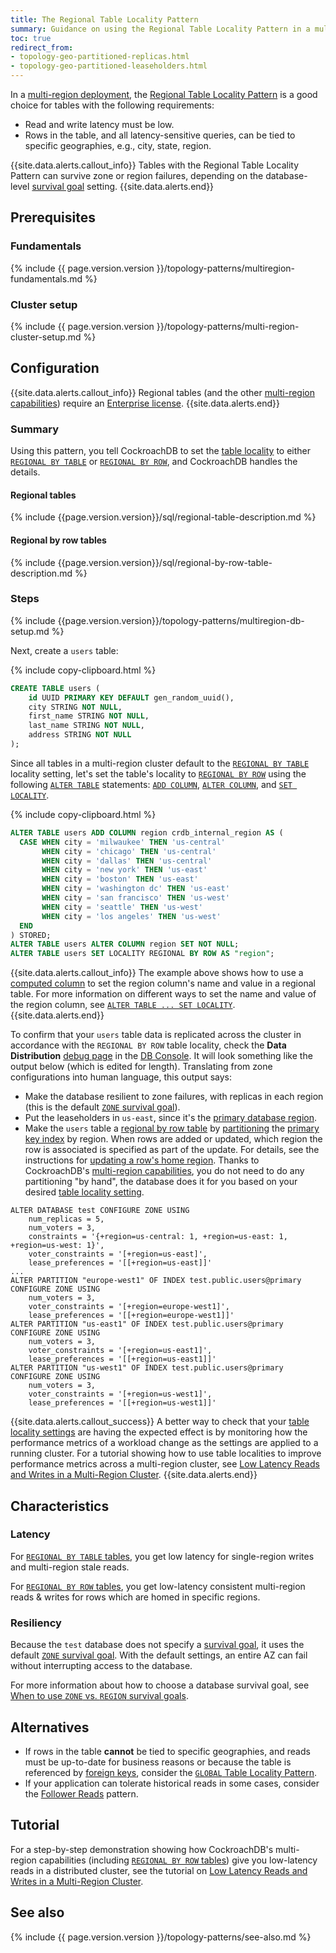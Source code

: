 ```yaml
---
title: The Regional Table Locality Pattern
summary: Guidance on using the Regional Table Locality Pattern in a multi-region deployment.
toc: true
redirect_from:
- topology-geo-partitioned-replicas.html
- topology-geo-partitioned-leaseholders.html
---
```


In a [multi-region deployment](multiregion-overview.html), the [Regional Table Locality Pattern](multiregion-overview.html#table-locality) is a good choice for tables with the following requirements:

- Read and write latency must be low.
- Rows in the table, and all latency-sensitive queries, can be tied to specific geographies, e.g., city, state, region.

{{site.data.alerts.callout_info}}
Tables with the Regional Table Locality Pattern can survive zone or region failures, depending on the database-level [survival goal](multiregion-overview.html#survival-goals) setting.
{{site.data.alerts.end}}

## Prerequisites

### Fundamentals

{% include {{ page.version.version }}/topology-patterns/multiregion-fundamentals.md %}

### Cluster setup

{% include {{ page.version.version }}/topology-patterns/multi-region-cluster-setup.md %}

## Configuration

{{site.data.alerts.callout_info}}
Regional tables (and the other [multi-region capabilities](multiregion-overview.html)) require an [Enterprise license](https://www.cockroachlabs.com/get-cockroachdb).
{{site.data.alerts.end}}

### Summary

Using this pattern, you tell CockroachDB to set the [table locality](multiregion-overview.html#table-locality) to either [`REGIONAL BY TABLE`](#regional-tables) or [`REGIONAL BY ROW`](#regional-by-row-tables), and CockroachDB handles the details.

#### Regional tables

{% include {{page.version.version}}/sql/regional-table-description.md %}

#### Regional by row tables

{% include {{page.version.version}}/sql/regional-by-row-table-description.md %}

### Steps

{% include {{page.version.version}}/topology-patterns/multiregion-db-setup.md %}

Next, create a `users` table:

{% include copy-clipboard.html %}
~~~ sql
CREATE TABLE users (
    id UUID PRIMARY KEY DEFAULT gen_random_uuid(),
    city STRING NOT NULL,
    first_name STRING NOT NULL,
    last_name STRING NOT NULL,
    address STRING NOT NULL
);
~~~

Since all tables in a multi-region cluster default to the [`REGIONAL BY TABLE`](#regional-tables) locality setting, let's set the table's locality to [`REGIONAL BY ROW`](#regional-by-row-tables) using the following [`ALTER TABLE`](alter-table.html) statements: [`ADD COLUMN`](add-column.html), [`ALTER COLUMN`](alter-column.html), and [`SET LOCALITY`](set-locality.html).

{% include copy-clipboard.html %}
~~~ sql
ALTER TABLE users ADD COLUMN region crdb_internal_region AS (
  CASE WHEN city = 'milwaukee' THEN 'us-central'
       WHEN city = 'chicago' THEN 'us-central'
       WHEN city = 'dallas' THEN 'us-central'
       WHEN city = 'new york' THEN 'us-east'
       WHEN city = 'boston' THEN 'us-east'
       WHEN city = 'washington dc' THEN 'us-east'
       WHEN city = 'san francisco' THEN 'us-west'
       WHEN city = 'seattle' THEN 'us-west'
       WHEN city = 'los angeles' THEN 'us-west'
  END
) STORED;
ALTER TABLE users ALTER COLUMN region SET NOT NULL;
ALTER TABLE users SET LOCALITY REGIONAL BY ROW AS "region";
~~~

{{site.data.alerts.callout_info}}
The example above shows how to use a [computed column](computed-columns.html) to set the region column's name and value in a regional table.  For more information on different ways to set the name and value of the region column, see [`ALTER TABLE ... SET LOCALITY`](set-locality.html#crdb_region).
{{site.data.alerts.end}}

To confirm that your `users` table data is replicated across the cluster in accordance with the `REGIONAL BY ROW` table locality, check the **Data Distribution** [debug page](ui-debug-pages.html) in the [DB Console](ui-overview.html).  It will look something like the output below (which is edited for length).  Translating from zone configurations into human language, this output says:

- Make the database resilient to zone failures, with replicas in each region (this is the default [`ZONE` survival goal](multiregion-overview.html#survival-goals)).
- Put the leaseholders in `us-east`, since it's the [primary database region](multiregion-overview.html#database-regions).
- Make the `users` table a [regional by row table](#regional-by-row-tables) by [partitioning](partitioning.html) the [primary key index](primary-key.html) by region.  When rows are added or updated, which region the row is associated is specified as part of the update.  For details, see the instructions for [updating a row's home region](set-locality.html#crdb_region).  Thanks to CockroachDB's [multi-region capabilities](multiregion-overview.html), you do not need to do any partitioning "by hand", the database does it for you based on your desired [table locality setting](multiregion-overview.html#table-locality).

~~~
ALTER DATABASE test CONFIGURE ZONE USING
    num_replicas = 5,
    num_voters = 3,
    constraints = '{+region=us-central: 1, +region=us-east: 1, +region=us-west: 1}',
    voter_constraints = '[+region=us-east]',
    lease_preferences = '[[+region=us-east]]'
...
ALTER PARTITION "europe-west1" OF INDEX test.public.users@primary CONFIGURE ZONE USING
	num_voters = 3,
	voter_constraints = '[+region=europe-west1]',
	lease_preferences = '[[+region=europe-west1]]'
ALTER PARTITION "us-east1" OF INDEX test.public.users@primary CONFIGURE ZONE USING
	num_voters = 3,
	voter_constraints = '[+region=us-east1]',
	lease_preferences = '[[+region=us-east1]]'
ALTER PARTITION "us-west1" OF INDEX test.public.users@primary CONFIGURE ZONE USING
	num_voters = 3,
	voter_constraints = '[+region=us-west1]',
	lease_preferences = '[[+region=us-west1]]'
~~~

{{site.data.alerts.callout_success}}
A better way to check that your [table locality settings](multiregion-overview.html#table-locality) are having the expected effect is by monitoring how the performance metrics of a workload change as the settings are applied to a running cluster.  For a tutorial showing how to use table localities to improve performance metrics across a multi-region cluster, see [Low Latency Reads and Writes in a Multi-Region Cluster](demo-low-latency-multi-region-deployment.html).
{{site.data.alerts.end}}

## Characteristics

### Latency

For [`REGIONAL BY TABLE` tables](#regional-tables), you get low latency for single-region writes and multi-region stale reads.

For [`REGIONAL BY ROW` tables](#regional-by-row-tables), you get low-latency consistent multi-region reads & writes for rows which are homed in specific regions.

### Resiliency

Because the `test` database does not specify a [survival goal](multiregion-overview.html#survival-goals), it uses the default [`ZONE` survival goal](multiregion-overview.html#surviving-zone-failures).  With the default settings, an entire AZ can fail without interrupting access to the database.

For more information about how to choose a database survival goal, see [When to use `ZONE` vs. `REGION` survival goals](when-to-use-zone-vs-region-survival-goals.html).

## Alternatives

- If rows in the table **cannot** be tied to specific geographies, and reads must be up-to-date for business reasons or because the table is referenced by [foreign keys](foreign-key.html), consider the [`GLOBAL` Table Locality Pattern](global-tables.html).
- If your application can tolerate historical reads in some cases, consider the [Follower Reads](topology-follower-reads.html) pattern.

## Tutorial

For a step-by-step demonstration showing how CockroachDB's multi-region capabilities (including [`REGIONAL BY ROW` tables](#regional-by-row-tables)) give you low-latency reads in a distributed cluster, see the tutorial on [Low Latency Reads and Writes in a Multi-Region Cluster](demo-low-latency-multi-region-deployment.html).

## See also

{% include {{ page.version.version }}/topology-patterns/see-also.md %}

